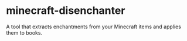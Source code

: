 # minecraft-disenchanter
A tool that extracts enchantments from your Minecraft items and applies them to books.
